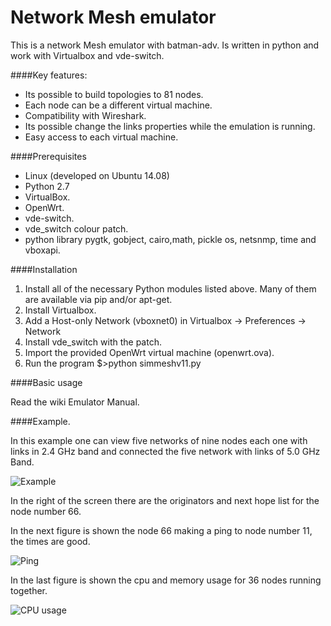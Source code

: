 Network Mesh emulator
=====================

This is a network Mesh emulator with batman-adv. Is written in python and work with Virtualbox and vde-switch.

####Key features:

- Its possible to build topologies to 81 nodes.
- Each node can be a different virtual machine.
- Compatibility with Wireshark.
- Its possible change the links properties while the emulation is running.
- Easy access to each virtual machine.

####Prerequisites

- Linux (developed on Ubuntu 14.08)
- Python 2.7
- VirtualBox.
- OpenWrt.
- vde-switch.
- vde_switch colour patch.
- python library pygtk, gobject, cairo,math, pickle os, netsnmp, time and vboxapi.

####Installation

1. Install all of the necessary Python modules listed above. Many of them are available via pip and/or apt-get.
2. Install Virtualbox.
3. Add a Host-only Network (vboxnet0) in Virtualbox -> Preferences -> Network 
4. Install vde_switch with the patch.
5. Import the provided OpenWrt virtual machine (openwrt.ova).
6. Run the program $>python simmeshv11.py

####Basic usage

Read the wiki Emulator Manual.

####Example.

In this example one can view five networks of nine nodes each one with links in 2.4 GHz band and connected the five network with links of 5.0 GHz Band.

![Example](https://github.com/dbritos/Network-mesh-emulator/blob/master/figures/example.png "Example")

In the right  of the screen there are the originators and next hope list for the node number 66.

In the next figure is shown the node 66 making a ping to node number 11, the times are good.

![Ping](https://github.com/dbritos/Network-mesh-emulator/blob/master/figures/ping.png "ping")

In the last figure is shown the cpu and memory usage for 36 nodes running together.

![CPU usage](https://github.com/dbritos/Network-mesh-emulator/blob/master/figures/Untitled.png "cpu usage")
